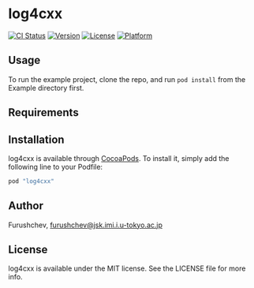 # log4cxx

[![CI Status](http://img.shields.io/travis/ros-ios/log4cxx.svg?style=flat)](https://travis-ci.org/ros-ios/log4cxx)
[![Version](https://img.shields.io/cocoapods/v/log4cxx.svg?style=flat)](http://cocoapods.org/pods/log4cxx)
[![License](https://img.shields.io/cocoapods/l/log4cxx.svg?style=flat)](http://cocoapods.org/pods/log4cxx)
[![Platform](https://img.shields.io/cocoapods/p/log4cxx.svg?style=flat)](http://cocoapods.org/pods/log4cxx)

## Usage

To run the example project, clone the repo, and run `pod install` from the Example directory first.

## Requirements

## Installation

log4cxx is available through [CocoaPods](http://cocoapods.org). To install
it, simply add the following line to your Podfile:

```ruby
pod "log4cxx"
```

## Author

Furushchev, furushchev@jsk.imi.i.u-tokyo.ac.jp

## License

log4cxx is available under the MIT license. See the LICENSE file for more info.
